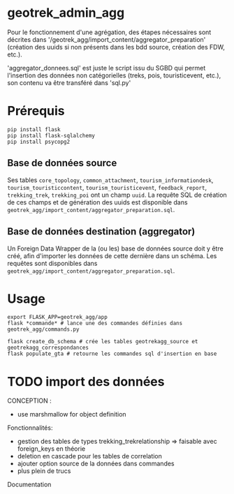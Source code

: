# geotrek_admin_agg

Pour le fonctionnement d'une agrégation, des étapes nécessaires sont décrites dans '/geotrek_agg/import_content/aggregator_preparation' (création des uuids si non présents dans les bdd source, création des FDW, etc.).

'aggregator_donnees.sql' est juste le script issu du SGBD qui permet l'insertion des données non catégorielles (treks, pois, touristicevent, etc.), son contenu va être transféré dans 'sql.py'

# Prérequis

```
pip install flask
pip install flask-sqlalchemy
pip install psycopg2
```

## Base de données source
Ses tables `core_topology`, `common_attachment`, `tourism_informationdesk`, `tourism_touristiccontent`, `tourism_touristicevent`, `feedback_report`, `trekking_trek`, `trekking_poi` ont un champ `uuid`. La requête SQL de création de ces champs et de génération des uuids est disponible dans `geotrek_agg/import_content/aggregator_preparation.sql`.

## Base de données destination (aggregator)
Un Foreign Data Wrapper de la (ou les) base de données source doit y être créé, afin d'importer les données de cette dernière dans un schéma. Les requêtes sont disponibles dans `geotrek_agg/import_content/aggregator_preparation.sql`.

# Usage

```
export FLASK_APP=geotrek_agg/app
flask *commande* # lance une des commandes définies dans geotrek_agg/commands.py
```
```
flask create_db_schema # crée les tables geotrekagg_source et geotrekagg_correspondances
flask populate_gta # retourne les commandes sql d'insertion en base
```


# TODO import des données
CONCEPTION :
- use marshmallow for object definition

Fonctionnalités:
- gestion des tables de types trekking_trekrelationship
               => faisable avec foreign_keys en théorie
- deletion en cascade pour les tables de correlation
- ajouter option source de la données dans commandes
- plus plein de trucs

Documentation
